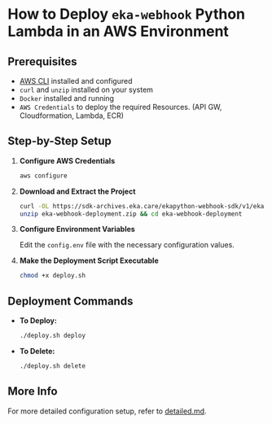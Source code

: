 # How to Deploy `eka-webhook` Python Lambda in an AWS Environment

## Prerequisites

- [AWS CLI](https://docs.aws.amazon.com/cli/latest/userguide/install-cliv2.html) installed and configured
- `curl` and `unzip` installed on your system
- `Docker` installed and running
- `AWS Credentials` to deploy the required Resources. (API GW, Cloudformation, Lambda, ECR)


## Step-by-Step Setup

1. **Configure AWS Credentials**

   ```bash
   aws configure
   ```

2. **Download and Extract the Project**

   ```bash
   curl -OL https://sdk-archives.eka.care/ekapython-webhook-sdk/v1/eka-webhook-deployment.zip
   unzip eka-webhook-deployment.zip && cd eka-webhook-deployment
   ```

3. **Configure Environment Variables**

   Edit the `config.env` file with the necessary configuration values.

4. **Make the Deployment Script Executable**

   ```bash
   chmod +x deploy.sh
   ```

## Deployment Commands

- **To Deploy:**

  ```bash
  ./deploy.sh deploy
  ```

- **To Delete:**

  ```bash
  ./deploy.sh delete
  ```

## More Info

For more detailed configuration setup, refer to [detailed.md](./detailed.md).
